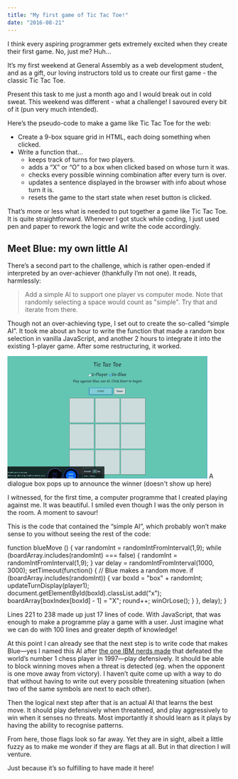 ```yaml
---
title: "My first game of Tic Tac Toe!"
date: "2016-08-21"
---
```


I think every aspiring programmer gets extremely excited when they create their first game. No, just me? Huh…

It’s my first weekend at General Assembly as a web development student, and as a gift, our loving instructors told us to create our first game - the classic Tic Tac Toe.

Present this task to me just a month ago and I would break out in cold sweat. This weekend was different - what a challenge! I savoured every bit of it (pun very much intended).

Here’s the pseudo-code to make a game like Tic Tac Toe for the web:

- Create a 9-box square grid in HTML, each doing something when clicked.
- Write a function that…
    - keeps track of turns for two players.
    - adds a “X” or “O” to a box when clicked based on whose turn it was.
    - checks every possible winning combination after every turn is over.
    - updates a sentence displayed in the browser with info about whose turn it is.
    - resets the game to the start state when reset button is clicked.

That’s more or less what is needed to put together a game like Tic Tac Toe. It is quite straightforward. Whenever I got stuck while coding, I just used pen and paper to rework the logic and write the code accordingly.

## Meet Blue: my own little AI

There’s a second part to the challenge, which is rather open-ended if interpreted by an over-achiever (thankfully I’m not one). It reads, harmlessly:

> Add a simple AI to support one player vs computer mode. Note that randomly selecting a space would count as "simple". Try that and iterate from there.

Though not an over-achieving type, I set out to create the so-called “simple AI”. It took me about an hour to write the function that made a random box selection in vanilla JavaScript, and another 2 hours to integrate it into the existing 1-player game. After some restructuring, it worked.

![tic tac toe game gif](images/ic-tac-toe-game20160821223435.gif) A dialogue box pops up to announce the winner (doesn't show up here)

I witnessed, for the first time, a computer programme that I created playing against me. It was beautiful. I smiled even though I was the only person in the room. A moment to savour!

This is the code that contained the “simple AI”, which probably won’t make sense to you without seeing the rest of the code:

function blueMove () {
    var randomInt = randomIntFromInterval(1,9);
    while (boardArray.includes(randomInt) === false) {
      randomInt = randomIntFromInterval(1,9);
    }
    var delay = randomIntFromInterval(1000, 3000); 
    setTimeout(function() {
      // Blue makes a random move.
      if (boardArray.includes(randomInt)) {
        var boxId = "box" + randomInt;
        updateTurnDisplay(player1);
        document.getElementById(boxId).classList.add("x");
        boardArray\[boxIndex\[boxId\] - 1\] = "X";
        round++;
        winOrLose();
      }
    }, delay);
  }

Lines 221 to 238 made up just 17 lines of code. With JavaScript, that was enough to make a programme play a game with a user. Just imagine what we can do with 100 lines and greater depth of knowledge!

At this point I can already see that the next step is to write code that makes Blue—yes I named this AI after [the one IBM nerds made](http://www-03.ibm.com/ibm/history/ibm100/us/en/icons/deepblue/) that defeated the world’s number 1 chess player in 1997—play defensively. It should be able to block winning moves when a threat is detected (eg. when the opponent is one move away from victory). I haven’t quite come up with a way to do that without having to write out every possible threatening situation (when two of the same symbols are next to each other).

Then the logical next step after that is an actual AI that learns the best move. It should play defensively when threatened, and play aggressively to win when it senses no threats. Most importantly it should learn as it plays by having the ability to recognise patterns.

From here, those flags look so far away. Yet they are in sight, albeit a little fuzzy as to make me wonder if they are flags at all. But in that direction I will venture.

Just because it’s so fulfilling to have made it here!
